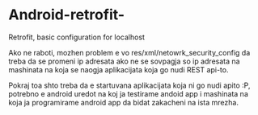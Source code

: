 # Android-retrofit-
Retrofit, basic configuration for localhost

Ako ne raboti, mozhen problem e vo res/xml/netowrk_security_config da treba da se promeni ip adresata ako ne se sovpagja so ip adresata na mashinata na koja se naogja aplikacijata koja go nudi REST api-to.

Pokraj toa shto treba da e startuvana aplikacijata koja ni go nudi apito :P, potrebno e android uredot na koj ja testirame andoid app i mashinata na koja ja programirame android app da bidat zakacheni na ista mrezha. 
